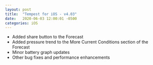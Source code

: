 ```yaml
---
layout: post
title:  "Tempest for iOS - v4.03"
date:   2020-06-03 12:00:01 -0500
categories: iOS
---
```


- Added share button to the Forecast
- Added pressure trend to the More Current Conditions section of the Forecast
- Minor battery graph updates
- Other bug fixes and performance enhancements
